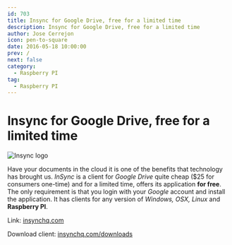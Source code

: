 ```yaml
---
id: 703
title: Insync for Google Drive, free for a limited time
description: Insync for Google Drive, free for a limited time
author: Jose Cerrejon
icon: pen-to-square
date: 2016-05-18 10:00:00
prev: /
next: false
category:
  - Raspberry PI
tag:
  - Raspberry PI
---
```


# Insync for Google Drive, free for a limited time

![Insync logo](/images/2016/05/insync.png)

Have your documents in the cloud it is one of the benefits that technology has brought us. *InSync* is a client for *Google Drive* quite cheap ($25 for consumers one-time) and for a limited time, offers its application **for free**. The only requirement is that you login with your *Google* account and install the application. It has clients for any version of *Windows, OSX, Linux* and **Raspberry PI**.

Link: [insynchq.com](https://www.insynchq.com/free)

Download client: [insynchq.com/downloads](https://www.insynchq.com/downloads)